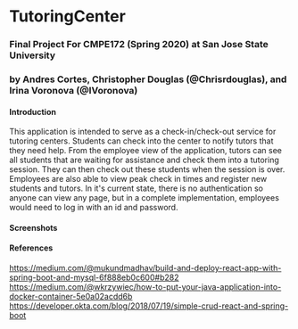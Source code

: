 # TutoringCenter
### Final Project For CMPE172 (Spring 2020) at San Jose State University
### by Andres Cortes, Christopher Douglas (@Chrisrdouglas), and Irina Voronova (@IVoronova)

#### Introduction
This application is intended to serve as a check-in/check-out service for tutoring centers. Students can check into the center to notify tutors that they need help. From the employee view of the application, tutors can see all students that are waiting for assistance and check them into a tutoring session. They can then check out these students when the session is over. Employees are also able to view peak check in times and register new students and tutors. In it's current state, there is no authentication so anyone can view any page, but in a complete implementation, employees would need to log in with an id and password. 

#### Screenshots

#### References
https://medium.com/@mukundmadhav/build-and-deploy-react-app-with-spring-boot-and-mysql-6f888eb0c600#b282
https://medium.com/@wkrzywiec/how-to-put-your-java-application-into-docker-container-5e0a02acdd6b
https://developer.okta.com/blog/2018/07/19/simple-crud-react-and-spring-boot
